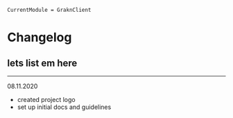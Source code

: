 ```@meta
CurrentModule = GraknClient
```

# Changelog

## lets list em here

***
08.11.2020

- created project logo
- set up initial docs and guidelines